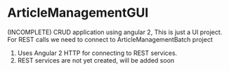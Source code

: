 # ArticleManagementGUI

(INCOMPLETE)
CRUD application using angular 2, This is just a UI project. For REST calls we need to connect to ArticleManagementBatch project

1. Uses Angular 2 HTTP for connecting to REST services.
2. REST services are not yet created, will be added soon
